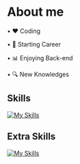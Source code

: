 # About me

• ❤️ Coding

• 💼 Starting Career

• 📊 Enjoying Back-end

• 🔍 New Knowledges

## Skills

[![My Skills](https://skillicons.dev/icons?i=js,react,nodejs,php,laravel,mysql,mongodb)](https://skillicons.dev)

## Extra Skills

[![My Skills](https://skillicons.dev/icons?i=git,github,figma)](https://skillicons.dev)
